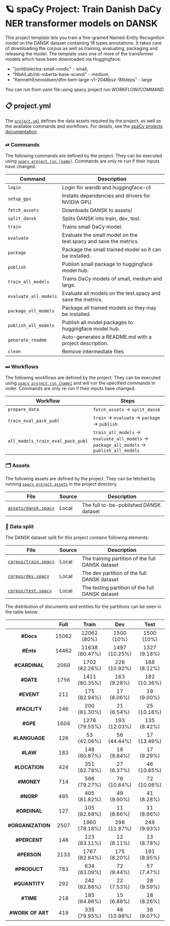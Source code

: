 <!-- SPACY PROJECT: AUTO-GENERATED DOCS START (do not remove) -->

# 🪐 spaCy Project: Train Danish DaCy NER transformer models on DANSK

This project template lets you train a fine-grained Named-Entity Recognition model on the DANSK dataset containing 18 types annotations. It takes care of downloading the corpus as well as training, evaluating, packaging and releasing the model. The template uses one of more of the transformer models which have been downloaded via Huggingface: 
  - "jonfd/electra-small-nordic" - small,
  - "NbAiLab/nb-roberta-base-scandi" - medium,
  - "KennethEnevoldsen/dfm-bert-large-v1-2048bsz-1Msteps" - large
  
You can run from yaml file using spacy project run WORKFLOW/COMMAND


## 📋 project.yml

The [`project.yml`](project.yml) defines the data assets required by the
project, as well as the available commands and workflows. For details, see the
[spaCy projects documentation](https://spacy.io/usage/projects).

### ⏯ Commands

The following commands are defined by the project. They
can be executed using [`spacy project run [name]`](https://spacy.io/api/cli#project-run).
Commands are only re-run if their inputs have changed.

| Command | Description |
| --- | --- |
| `login` | Login for wandb and huggingface-cli |
| `setup_gpu` | Installs dependencies and drivers for NVIDIA GPU |
| `fetch_assets` | Downloads DANSK to assets/  |
| `split_dansk` | Splits DANSK into train, dev, test.  |
| `train` | Trains small DaCy model.  |
| `evaluate` | Evaluate the small model on the test.spacy and save the metrics.  |
| `package` | Package the small trained model so it can be installed.  |
| `publish` | Publish small package to huggingface model hub.  |
| `train_all_models` | Trains DaCy models of small, medium and large. |
| `evaluate_all_models` | Evaluate all models on the test.spacy and save the metrics.  |
| `package_all_models` | Package all trained models so they may be installed.  |
| `publish_all_models` | Publish all model packages to huggingface model hub. |
| `generate_readme` | Auto-generates a README.md with a project description. |
| `clean` | Remove intermediate files |

### ⏭ Workflows

The following workflows are defined by the project. They
can be executed using [`spacy project run [name]`](https://spacy.io/api/cli#project-run)
and will run the specified commands in order. Commands are only re-run if their
inputs have changed.

| Workflow | Steps |
| --- | --- |
| `prepare_data` | `fetch_assets` &rarr; `split_dansk` |
| `train_eval_pack_publ` | `train` &rarr; `evaluate` &rarr; `package` &rarr; `publish` |
| `all_models_train_eval_pack_publ` | `train_all_models` &rarr; `evaluate_all_models` &rarr; `package_all_models` &rarr; `publish_all_models` |

### 🗂 Assets

The following assets are defined by the project. They can
be fetched by running [`spacy project assets`](https://spacy.io/api/cli#project-assets)
in the project directory.

| File | Source | Description |
| --- | --- | --- |
| [`assets/dansk.spacy`](assets/dansk.spacy) | Local | The full to-be-published DANSK dataset |

<!-- SPACY PROJECT: AUTO-GENERATED DOCS END (do not remove) -->

### 📜 Data split

The DANSK dataset split for this project contains following elements:

| File | Source | Description |
| --- | --- | --- |
| [`corpus/train.spacy`](corpus/train.spacy) | Local | The training partition of the full DANSK dataset |
| [`corpus/dev.spacy`](corpus/dev.spacy) | Local | The dev partition of the full DANSK dataset |
| [`corpus/test.spacy`](corpus/test.spacy) | Local | The testing partition of the full DANSK dataset |

The distribution of documents and entities for the partitions can be seen in the table below:

|                   	| **Full** 	|    **Train**   	|    **Dev**    	|   **Test**   	|
|:-----------------:	|:--------:	|:--------------:	|:-------------:	|:------------:	|
|     **#Docs**     	|   15062  	|   12062 (80%)  	|   1500 (10%)  	|  1500 (10%)  	|
|     **#Ents**     	|   14462  	| 11638 (80.47%) 	| 1497 (10.25%) 	| 1327 (9.18%) 	|
|   **#CARDINAL**   	|   2069   	|  1702 (82.26%) 	|  226 (10.92%) 	|  168 (8.12%) 	|
|     **#DATE**     	|   1756   	|  1411 (80.35%) 	|  163 (9.28%)  	| 182 (10.36%) 	|
|     **#EVENT**    	|    211   	|  175 (82.94%)  	|   17 (8.06%)  	|  19 (9.00%)  	|
|   **#FACILITY**   	|    246   	|  200 (81.30%)  	|   21 (8.54%)  	|  25 (10.16%) 	|
|      **#GPE**     	|   1604   	|  1276 (79.55%) 	|  193 (12.03%) 	|  135 (8.42%) 	|
|   **#LANGUAGE**   	|    126   	|   53 (42.06%)  	|  56 (44.44%)  	|  17 (13.49%) 	|
|      **#LAW**     	|    183   	|  148 (80.87%)  	|   18 (9.84%)  	|  17 (9.29%)  	|
|   **#LOCATION**   	|    424   	|  351 (82.78%)  	|   27 (6.37%)  	|  46 (10.85%) 	|
|     **#MONEY**    	|    714   	|  566 (79.27%)  	|  76 (10.64%)  	|  72 (10.08%) 	|
|     **#NORP**     	|    495   	|  405 (81.82%)  	|   49 (9.90%)  	|  41 (8.28%)  	|
|    **#ORDINAL**   	|    127   	|  105 (82.68%)  	|   11 (8.66%)  	|  11 (8.66%)  	|
| **#ORGANIZATION** 	|   2507   	|  1960 (78.18%) 	|  298 (11.87%) 	|  249 (9.93%) 	|
|    **#PERCENT**   	|    148   	|  123 (83.11%)  	|   12 (8.11%)  	|  13 (8.78%)  	|
|    **#PERSON**    	|   2133   	|  1767 (82.84%) 	|  175 (8.20%)  	|  191 (8.95%) 	|
|    **#PRODUCT**   	|    763   	|  634 (83.09%)  	|   72 (9.44%)  	|  57 (7.47%)  	|
|   **#QUANTITY**   	|    292   	|  242 (82.88%)  	|   22 (7.53%)  	|  28 (9.59%)  	|
|     **#TIME**     	|    218   	|  185 (84.86%)  	|   15 (6.88%)  	|  18 (8.26%)  	|
|  **#WORK OF ART** 	|    419   	|  335 (79.95%)  	|  46 (10.98%)  	|  38 (9.07%)  	|
